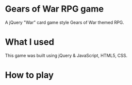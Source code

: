 # Gears of War RPG game

A jQuery "War" card game style Gears of War themed RPG.

# What I used

This game was built using jQuery & JavaScript, HTML5, CSS.

# How to play 
